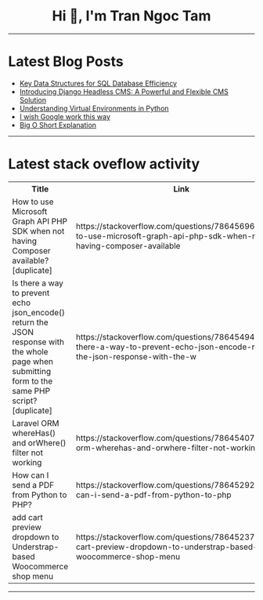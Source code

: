 <h1 align="center">Hi 👋, I'm Tran Ngoc Tam</h1>

---

# Latest Blog Posts 
<!-- BLOG-POST-LIST:START -->
- [Key Data Structures for SQL Database Efficiency](https://dev.to/dbvismarketing/key-data-structures-for-sql-database-efficiency-4om4)
- [Introducing Django Headless CMS: A Powerful and Flexible CMS Solution](https://dev.to/huynguyengl99/introducing-django-headless-cms-a-powerful-and-flexible-cms-solution-82d)
- [Understanding Virtual Environments in Python](https://dev.to/vidyarathna/understanding-virtual-environments-in-python-l5a)
- [I wish Google work this way](https://dev.to/terrytanys/i-wish-google-work-this-way-9od)
- [Big O Short Explanation](https://dev.to/jgdevelopments/big-o-short-explanation-5hln)
<!-- BLOG-POST-LIST:END -->

---

# Latest stack oveflow activity
<table>
  <tr><th>Title</th><th>Link</th></tr>
  <!-- STACKOVERFLOW:START --><tr><td>How to use Microsoft Graph API PHP SDK when not having Composer available? [duplicate]</td><td>https://stackoverflow.com/questions/78645696/how-to-use-microsoft-graph-api-php-sdk-when-not-having-composer-available</td></tr><tr><td>Is there a way to prevent echo json_encode&lpar;&rpar; return the JSON response with the whole page when submitting form to the same PHP script? [duplicate]</td><td>https://stackoverflow.com/questions/78645494/is-there-a-way-to-prevent-echo-json-encode-return-the-json-response-with-the-w</td></tr><tr><td>Laravel ORM whereHas&lpar;&rpar; and orWhere&lpar;&rpar; filter not working</td><td>https://stackoverflow.com/questions/78645407/laravel-orm-wherehas-and-orwhere-filter-not-working</td></tr><tr><td>How can I send a PDF from Python to PHP?</td><td>https://stackoverflow.com/questions/78645292/how-can-i-send-a-pdf-from-python-to-php</td></tr><tr><td>add cart preview dropdown to Understrap-based Woocommerce shop menu</td><td>https://stackoverflow.com/questions/78645237/add-cart-preview-dropdown-to-understrap-based-woocommerce-shop-menu</td></tr><!-- STACKOVERFLOW:END -->
</table>

---


